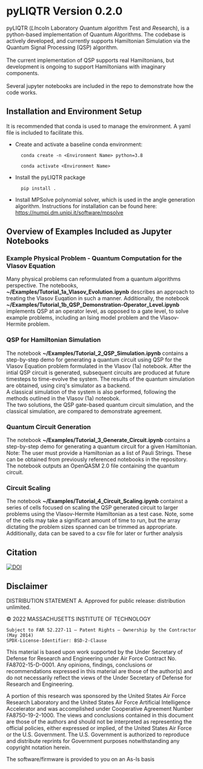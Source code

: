 <h1> pyLIQTR Version 0.2.0</h1>
pyLIQTR (<em>LI</em>ncoln Laboratory <em>Q</em>uantum algorithm <em>T</em>est and <em>R</em>esearch), is a python-based implementation of Quantum Algorithms. The codebase is actively developed, and currently supports Hamiltonian Simulation via the Quantum Signal Processing (QSP) algorithm. 
<br><br>
The current implementation of QSP supports real Hamiltonians, but development is ongoing to support Hamiltonians with imaginary components.
<br>
<br>
Several jupyter notebooks are included in the repo to demonstrate how the code works.

<h2> Installation and Environment Setup </h2>
It is recommended that conda is used to manage the environment. A yaml file is included to facilitate this.

- Create and activate a baseline conda environment:

        conda create -n <Environment Name> python=3.8

        conda activate <Environment Name>
- Install the pyLIQTR package

        pip install .
        
- Install MPSolve polynomial solver, which is used in the angle generation algorithm. Instructions for installation can be found here: https://numpi.dm.unipi.it/software/mpsolve


<h2> Overview of Examples Included as Jupyter Notebooks </h2>

<h3> Example Physical Problem - Quantum Computation for the Vlasov Equation </h3>
Many physical problems can reformulated from a quantum algorithms perspective. The notebooks, <b>~/Examples/Tutorial_1a_Vlasov_Evolution.ipynb</b> describes an approach to treating the Vlasov Euqation in such a manner. Additionally, the notebook <b>~/Examples/Tutorial_1b_QSP_Demonstration-Operator_Level.ipynb</b> implements QSP at an operator level, as opposed to a gate level, to solve example problems, including an Ising model problem and the Vlasov-Hermite problem.


<h3> QSP for Hamiltonian Simulation </h3>
The notebook <b>~/Examples/Tutorial_2_QSP_Simulation.ipynb</b> contains a step-by-step demo for generating a quantum circuit using QSP for the Vlasov Equation problem formulated in the Vlasov (1a) notebook. After the intial QSP circuit is generated, subsequent circuits are produced at future timesteps to time-evolve the system. The results of the quantum simulation are obtained, using cirq's simulator as a backend. 

<br>
A classical simulation of the system is also performed, following the methods outlined in the Vlasov (1a) noteobok. 

<br>
The two solutions, the QSP gate-based quantum circuit simulation, and the classical simulation, are compared to demonstrate agreement.

<h3>Quantum Circuit Generation</h3>
The notebook <b>~/Examples/Tutorial_3_Generate_Circuit.ipynb</b> contains a step-by-step demo for generating a quantum circuit for a given Hamiltonian. Note: The user must provide a Hamiltonian as a list of Pauli Strings. These can be obtained from previously referenced notebooks in the repository. 

<br>
The notebook outputs an OpenQASM 2.0 file containing the quantum circuit.

<h3> Circuit Scaling</h3>
The notebook <b>~/Examples/Tutorial_4_Circuit_Scaling.ipynb</b> containst a series of cells focused on scaling the QSP generated circuit to larger problems using the Vlasov-Hermite Hamiltonian as a test case. Note, some of the cells may take a significant amount of time to run, but the array dictating the problem sizes spanned can be trimmed as appropriate. Additionally, data can be saved to a csv file for later or further analysis

<h2> Citation </h2>
<a href="https://zenodo.org/badge/latestdoi/545621986"><img src="https://zenodo.org/badge/545621986.svg" alt="DOI"></a>

<h2> Disclaimer </h2>

DISTRIBUTION STATEMENT A. Approved for public release: distribution unlimited.

© 2022 MASSACHUSETTS INSTITUTE OF TECHNOLOGY
    
    Subject to FAR 52.227-11 – Patent Rights – Ownership by the Contractor (May 2014)
    SPDX-License-Identifier: BSD-2-Clause
    
This material is based upon work supported by the Under Secretary of Defense for Research and Engineering under Air Force Contract No. FA8702-15-D-0001. Any opinions, findings, conclusions or recommendations expressed in this material are those of the author(s) and do not necessarily reflect the views of the Under Secretary of Defense for Research and Engineering.

A portion of this research was sponsored by the United States Air Force Research Laboratory and the United States Air Force Artificial Intelligence Accelerator and was accomplished under Cooperative Agreement Number FA8750-19-2-1000. The views and conclusions contained in this document are those of the authors and should not be interpreted as representing the official policies, either expressed or implied, of the United States Air Force or the U.S. Government. The U.S. Government is authorized to reproduce and distribute reprints for Government purposes notwithstanding any copyright notation herein.

The software/firmware is provided to you on an As-Is basis



